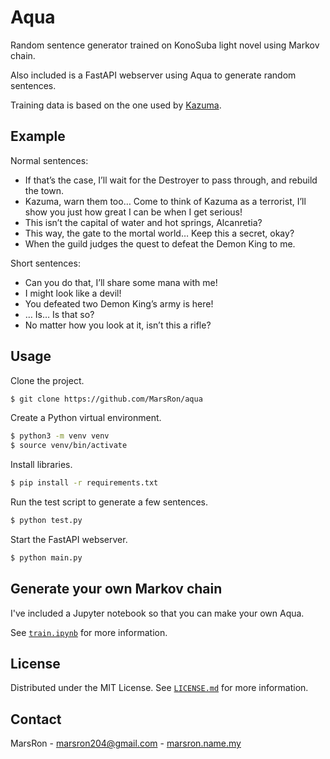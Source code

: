 # Aqua

Random sentence generator trained on KonoSuba light novel using Markov chain.

Also included is a FastAPI webserver using Aqua to generate random sentences.

Training data is based on the one used by [Kazuma](https://github.com/MarsRon/kazuma).

## Example

Normal sentences:

- If that’s the case, I’ll wait for the Destroyer to pass through, and rebuild the town.
- Kazuma, warn them too… Come to think of Kazuma as a terrorist, I’ll show you just how great I can be when I get serious!
- This isn’t the capital of water and hot springs, Alcanretia?
- This way, the gate to the mortal world… Keep this a secret, okay?
- When the guild judges the quest to defeat the Demon King to me.

Short sentences:

- Can you do that, I’ll share some mana with me!
- I might look like a devil!
- You defeated two Demon King’s army is here!
- … Is… Is that so?
- No matter how you look at it, isn’t this a rifle?

## Usage

Clone the project.

```bash
$ git clone https://github.com/MarsRon/aqua
```

Create a Python virtual environment.

```bash
$ python3 -m venv venv
$ source venv/bin/activate
```

Install libraries.

```bash
$ pip install -r requirements.txt
```

Run the test script to generate a few sentences.

```bash
$ python test.py
```

Start the FastAPI webserver.

```bash
$ python main.py
```

## Generate your own Markov chain
I've included a Jupyter notebook so that you can make your own Aqua.

See [`train.ipynb`](./train.ipynb) for more information.

## License
Distributed under the MIT License. See [`LICENSE.md`](./LICENSE.md) for more information.

## Contact

MarsRon - marsron204@gmail.com - [marsron.name.my](https://marsron.name.my)
